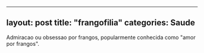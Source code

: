 
---
layout: post
title: "frangofilia"
categories: Saude
---
Admiracao ou obsessao por frangos, popularmente conhecida como "amor por frangos".

